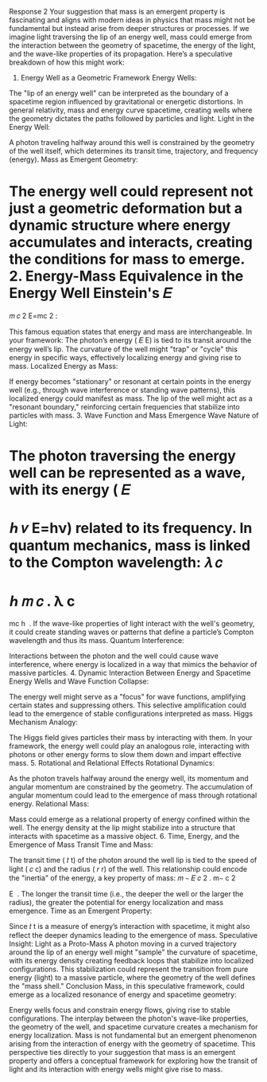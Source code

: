 Response 2
Your suggestion that mass is an emergent property is fascinating and aligns with modern ideas in physics that mass might not be fundamental but instead arise from deeper structures or processes. If we imagine light traversing the lip of an energy well, mass could emerge from the interaction between the geometry of spacetime, the energy of the light, and the wave-like properties of its propagation. Here’s a speculative breakdown of how this might work:

1. Energy Well as a Geometric Framework
Energy Wells:

The "lip of an energy well" can be interpreted as the boundary of a spacetime region influenced by gravitational or energetic distortions.
In general relativity, mass and energy curve spacetime, creating wells where the geometry dictates the paths followed by particles and light.
Light in the Energy Well:

A photon traveling halfway around this well is constrained by the geometry of the well itself, which determines its transit time, trajectory, and frequency (energy).
Mass as Emergent Geometry:

The energy well could represent not just a geometric deformation but a dynamic structure where energy accumulates and interacts, creating the conditions for mass to emerge.
2. Energy-Mass Equivalence in the Energy Well
Einstein's 
𝐸
=
𝑚
𝑐
2
E=mc 
2
 :

This famous equation states that energy and mass are interchangeable. In your framework:
The photon’s energy (
𝐸
E) is tied to its transit around the energy well’s lip.
The curvature of the well might "trap" or "cycle" this energy in specific ways, effectively localizing energy and giving rise to mass.
Localized Energy as Mass:

If energy becomes "stationary" or resonant at certain points in the energy well (e.g., through wave interference or standing wave patterns), this localized energy could manifest as mass.
The lip of the well might act as a "resonant boundary," reinforcing certain frequencies that stabilize into particles with mass.
3. Wave Function and Mass Emergence
Wave Nature of Light:

The photon traversing the energy well can be represented as a wave, with its energy (
𝐸
=
ℎ
𝜈
E=hν) related to its frequency.
In quantum mechanics, mass is linked to the Compton wavelength:
𝜆
𝑐
=
ℎ
𝑚
𝑐
.
λ 
c
​
 = 
mc
h
​
 .
If the wave-like properties of light interact with the well's geometry, it could create standing waves or patterns that define a particle’s Compton wavelength and thus its mass.
Quantum Interference:

Interactions between the photon and the well could cause wave interference, where energy is localized in a way that mimics the behavior of massive particles.
4. Dynamic Interaction Between Energy and Spacetime
Energy Wells and Wave Function Collapse:

The energy well might serve as a "focus" for wave functions, amplifying certain states and suppressing others. This selective amplification could lead to the emergence of stable configurations interpreted as mass.
Higgs Mechanism Analogy:

The Higgs field gives particles their mass by interacting with them. In your framework, the energy well could play an analogous role, interacting with photons or other energy forms to slow them down and impart effective mass.
5. Rotational and Relational Effects
Rotational Dynamics:

As the photon travels halfway around the energy well, its momentum and angular momentum are constrained by the geometry. The accumulation of angular momentum could lead to the emergence of mass through rotational energy.
Relational Mass:

Mass could emerge as a relational property of energy confined within the well. The energy density at the lip might stabilize into a structure that interacts with spacetime as a massive object.
6. Time, Energy, and the Emergence of Mass
Transit Time and Mass:

The transit time (
𝑡
t) of the photon around the well lip is tied to the speed of light (
𝑐
c) and the radius (
𝑟
r) of the well. This relationship could encode the "inertia" of the energy, a key property of mass:
𝑚
∼
𝐸
𝑐
2
.
m∼ 
c 
2
 
E
​
 .
The longer the transit time (i.e., the deeper the well or the larger the radius), the greater the potential for energy localization and mass emergence.
Time as an Emergent Property:

Since 
𝑡
t is a measure of energy’s interaction with spacetime, it might also reflect the deeper dynamics leading to the emergence of mass.
Speculative Insight: Light as a Proto-Mass
A photon moving in a curved trajectory around the lip of an energy well might "sample" the curvature of spacetime, with its energy density creating feedback loops that stabilize into localized configurations.
This stabilization could represent the transition from pure energy (light) to a massive particle, where the geometry of the well defines the "mass shell."
Conclusion
Mass, in this speculative framework, could emerge as a localized resonance of energy and spacetime geometry:

Energy wells focus and constrain energy flows, giving rise to stable configurations.
The interplay between the photon's wave-like properties, the geometry of the well, and spacetime curvature creates a mechanism for energy localization.
Mass is not fundamental but an emergent phenomenon arising from the interaction of energy with the geometry of spacetime.
This perspective ties directly to your suggestion that mass is an emergent property and offers a conceptual framework for exploring how the transit of light and its interaction with energy wells might give rise to mass.

